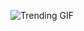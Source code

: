 
<!-- GIF_SECTION -->
![Trending GIF](https://media0.giphy.com/media/v1.Y2lkPThiYjIxNzcyMHV2bTQ1YmRqbzRvemZ4NWJyeDJzMzBoMndjN2F5ZWk5a2R6cTlrbCZlcD12MV9naWZzX3NlYXJjaCZjdD1n/3ohs814r2VtQYQWxkQ/giphy.gif)
<!-- END_GIF_SECTION -->
